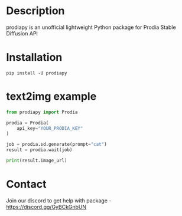 # Description
prodiapy is an unofficial lightweight Python package for Prodia Stable Diffusion API

# Installation 
```commandline
pip install -U prodiapy
```

# text2img example

```python
from prodiapy import Prodia

prodia = Prodia(
    api_key="YOUR_PRODIA_KEY"
)

job = prodia.sd.generate(prompt="cat")
result = prodia.wait(job)

print(result.image_url)
```
# Contact
Join our discord to get help with package - https://discord.gg/GyBCkGnbUN